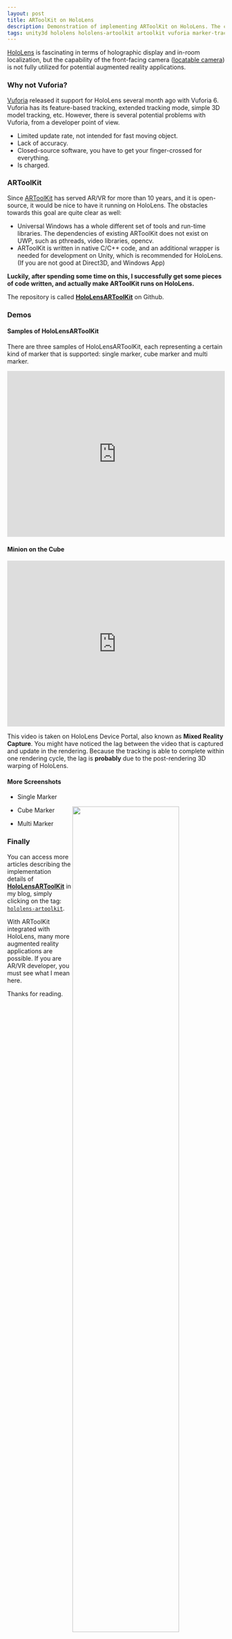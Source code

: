 ```yaml
---
layout: post
title: ARToolKit on HoloLens
description: Demonstration of implementing ARToolKit on HoloLens. The capabilit of using the locatable camera of HoloLens to do fiducial marker tracking is exploited.
tags: unity3d hololens hololens-artoolkit artoolkit vuforia marker-tracking augmented-reality
---
```


[HoloLens](https://www.microsoft.com/microsoft-hololens/en-us) is fascinating in terms of holographic display and in-room localization, but the capability of the front-facing camera ([locatable camera](https://developer.microsoft.com/en-us/windows/holographic/locatable_camera)) is not fully utilized for potential augmented reality applications.

### Why not Vuforia?

[Vuforia](https://vuforia.com/) released it support for HoloLens several month ago with Vuforia 6. Vuforia has its feature-based tracking, extended tracking mode, simple 3D model tracking, etc. However, there is several potential problems with Vuforia, from a developer point of view.

* Limited update rate, not intended for fast moving object.
* Lack of accuracy.
* Closed-source software, you have to get your finger-crossed for everything.
* Is charged.

### ARToolKit

Since [ARToolKit](http://artoolkit.org/) has served AR/VR for more than 10 years, and it is open-source, it would be nice to have it running on HoloLens. The obstacles towards this goal are quite clear as well:

* Universal Windows has a whole different set of tools and run-time libraries. The dependencies of existing ARToolKit does not exist on UWP, such as pthreads, video libraries, opencv.
* ARToolKit is written in native C/C++ code, and an additional wrapper is needed for development on Unity, which is recommended for HoloLens. (If you are not good at Direct3D, and Windows App)

**Luckily, after spending some time on this, I successfully get some pieces of code written, and actually make ARToolKit runs on HoloLens.**

The repository is called **[HoloLensARToolKit](https://github.com/qian256/HoloLensARToolKit)** on Github.

### Demos

#### Samples of HoloLensARToolKit

There are three samples of HoloLensARToolKit, each representing a certain kind of marker that is supported: single marker, cube marker and multi marker.

<p class="full-width">
<iframe width="100%" style="height:24rem" src="https://www.youtube.com/embed/PqT90QfgP-U" frameborder="0" allowfullscreen></iframe>
</p>

#### Minion on the Cube

<p class="full-width">
<iframe width="100%" style="height:24rem" src="https://www.youtube.com/embed/cMzNyJkr3X0" frameborder="0" allowfullscreen></iframe>
</p>

This video is taken on HoloLens Device Portal, also known as **Mixed Reality Capture**. You might have noticed the lag between the video that is captured and update in the rendering. Because the tracking is able to complete within one rendering cycle, the lag is **probably** due to the post-rendering 3D warping of HoloLens.

#### More Screenshots

- Single Marker

<p class="full-width">
<img src="http://longqian.me/public/image/artoolkit-hololens-single.png" width="70%" align="right"/>
</p>

- Cube Marker

<p class="full-width">
<img src="http://longqian.me/public/image/artoolkit-hololens-cube.png" width="70%" align="right"/>
</p>

- Multi Marker

<p class="full-width">
<img src="http://longqian.me/public/image/artoolkit-hololens-multi.png" width="70%" align="right"/>
</p>


### Finally

You can access more articles describing the implementation details of **[HoloLensARToolKit](https://github.com/qian256/HoloLensARToolKit)** in my blog, simply clicking on the tag: <a class="no-underline" href="http://longqian.me/tag/hololens-artoolkit/"><code class="highligher-rouge"><nobr>hololens-artoolkit</nobr></code></a>.

With ARToolKit integrated with HoloLens, many more augmented reality applications are possible. If you are AR/VR developer, you must see what I mean here.

Thanks for reading. <i class="em em-lq"></i>
